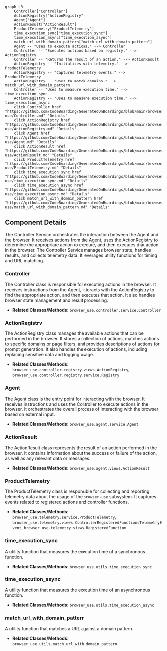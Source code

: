 ```mermaid
graph LR
    Controller["Controller"]
    ActionRegistry["ActionRegistry"]
    Agent["Agent"]
    ActionResult["ActionResult"]
    ProductTelemetry["ProductTelemetry"]
    time_execution_sync["time_execution_sync"]
    time_execution_async["time_execution_async"]
    match_url_with_domain_pattern["match_url_with_domain_pattern"]
    Agent -- "Uses to execute actions." --> Controller
    Controller -- "Executes actions based on registry." --> ActionRegistry
    Controller -- "Returns the result of an action." --> ActionResult
    ActionRegistry -- "Initializes with telemetry." --> ProductTelemetry
    ActionRegistry -- "Captures telemetry events." --> ProductTelemetry
    ActionRegistry -- "Uses to match domains." --> match_url_with_domain_pattern
    Controller -- "Uses to measure execution time." --> time_execution_sync
    ActionRegistry -- "Uses to measure execution time." --> time_execution_async
    click Controller href "https://github.com/CodeBoarding/GeneratedOnBoardings/blob/main/browser-use/Controller.md" "Details"
    click ActionRegistry href "https://github.com/CodeBoarding/GeneratedOnBoardings/blob/main/browser-use/ActionRegistry.md" "Details"
    click Agent href "https://github.com/CodeBoarding/GeneratedOnBoardings/blob/main/browser-use/Agent.md" "Details"
    click ActionResult href "https://github.com/CodeBoarding/GeneratedOnBoardings/blob/main/browser-use/ActionResult.md" "Details"
    click ProductTelemetry href "https://github.com/CodeBoarding/GeneratedOnBoardings/blob/main/browser-use/ProductTelemetry.md" "Details"
    click time_execution_sync href "https://github.com/CodeBoarding/GeneratedOnBoardings/blob/main/browser-use/time_execution_sync.md" "Details"
    click time_execution_async href "https://github.com/CodeBoarding/GeneratedOnBoardings/blob/main/browser-use/time_execution_async.md" "Details"
    click match_url_with_domain_pattern href "https://github.com/CodeBoarding/GeneratedOnBoardings/blob/main/browser-use/match_url_with_domain_pattern.md" "Details"
```

## Component Details

The Controller Service orchestrates the interaction between the Agent and the browser. It receives actions from the Agent, uses the ActionRegistry to determine the appropriate action to execute, and then executes that action in the browser. The Controller Service manages browser state, handles results, and collects telemetry data. It leverages utility functions for timing and URL matching.

### Controller
The Controller class is responsible for executing actions in the browser. It receives instructions from the Agent, interacts with the ActionRegistry to find the appropriate action, and then executes that action. It also handles browser state management and result processing.
- **Related Classes/Methods**: `browser_use.controller.service.Controller`

### ActionRegistry
The ActionRegistry class manages the available actions that can be performed in the browser. It stores a collection of actions, matches actions to specific domains or page filters, and provides descriptions of actions for prompt generation. It also handles the execution of actions, including replacing sensitive data and logging usage.
- **Related Classes/Methods**: `browser_use.controller.registry.views.ActionRegistry`, `browser_use.controller.registry.service.Registry`

### Agent
The Agent class is the entry point for interacting with the browser. It receives instructions and uses the Controller to execute actions in the browser. It orchestrates the overall process of interacting with the browser based on external input.
- **Related Classes/Methods**: `browser_use.agent.service.Agent`

### ActionResult
The ActionResult class represents the result of an action performed in the browser. It contains information about the success or failure of the action, as well as any relevant data or messages.
- **Related Classes/Methods**: `browser_use.agent.views.ActionResult`

### ProductTelemetry
The ProductTelemetry class is responsible for collecting and reporting telemetry data about the usage of the `browser-use` subsystem. It captures events related to registered actions and controller functions.
- **Related Classes/Methods**: `browser_use.telemetry.service.ProductTelemetry`, `browser_use.telemetry.views.ControllerRegisteredFunctionsTelemetryEvent`, `browser_use.telemetry.views.RegisteredFunction`

### time_execution_sync
A utility function that measures the execution time of a synchronous function.
- **Related Classes/Methods**: `browser_use.utils.time_execution_sync`

### time_execution_async
A utility function that measures the execution time of an asynchronous function.
- **Related Classes/Methods**: `browser_use.utils.time_execution_async`

### match_url_with_domain_pattern
A utility function that matches a URL against a domain pattern.
- **Related Classes/Methods**: `browser_use.utils.match_url_with_domain_pattern`